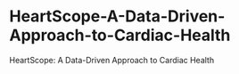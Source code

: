 # HeartScope-A-Data-Driven-Approach-to-Cardiac-Health
HeartScope: A Data-Driven Approach to Cardiac Health

